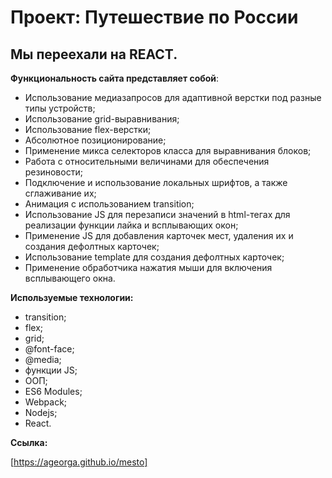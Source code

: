 # Проект: Путешествие по России

## Мы переехали на REACT.

**Функциональность сайта представляет собой**:

- Использование медиазапросов для адаптивной верстки под разные типы устройств;
- Использование grid-выравнивания;
- Использование flex-верстки;
- Абсолютное позиционирование;
- Применение микса селекторов класса для выравнивания блоков;
- Работа с относительными величинами для обеспечения резиновости;
- Подключение и использование локальных шрифтов, а также сглаживание их;
- Анимация с использованием transition;
- Использование JS для перезаписи значений в html-тегах для реализации функции лайка и всплывающих окон;
- Применение JS для добавления карточек мест, удаления их и создания дефолтных карточек;
- Использование template для создания дефолтных карточек;
- Применение обработчика нажатия мыши для включения всплывающего окна.

**Используемые технологии:**

- transition;
- flex;
- grid;
- @font-face;
- @media;
- функции JS;
- ООП;
- ES6 Modules;
- Webpack;
- Nodejs;
- React.

**Ссылка:**

[https://ageorga.github.io/mesto]
